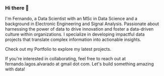 ### Hi there 👋
I'm Fernando, a Data Scientist with an MSc in Data Science and a background in Electronic Engineering and Signal Analysis. Passionate about harnessing the power of data to drive innovation and foster a data-driven culture within organizations. I specialize in developing impactful data projects that translate complex information into actionable insights.

Check out my Portfolio to explore my latest projects.

If you're interested in collaborating, feel free to reach out at fernando.lagos.alvarado at gmail dot com. Let's build something amazing with data!

